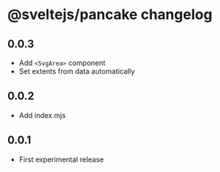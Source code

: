 # @sveltejs/pancake changelog

## 0.0.3

* Add `<SvgArea>` component
* Set extents from data automatically

## 0.0.2

* Add index.mjs

## 0.0.1

* First experimental release